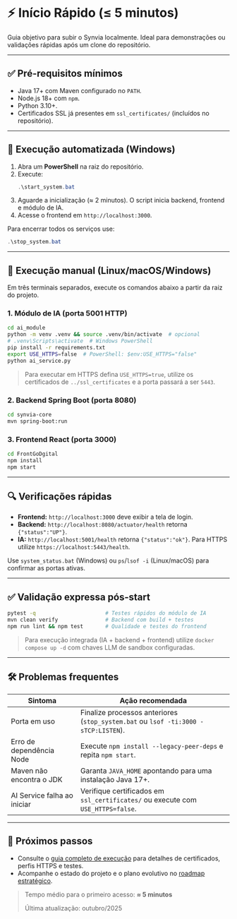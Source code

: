 # ⚡ Início Rápido (≤ 5 minutos)

Guia objetivo para subir o Synvia localmente. Ideal para demonstrações ou validações rápidas após um clone do repositório.

---

## ✅ Pré-requisitos mínimos
- Java 17+ com Maven configurado no `PATH`.
- Node.js 18+ com `npm`.
- Python 3.10+.
- Certificados SSL já presentes em `ssl_certificates/` (incluídos no repositório).

---

## 🚀 Execução automatizada (Windows)
1. Abra um **PowerShell** na raiz do repositório.
2. Execute:
   ```powershell
   .\start_system.bat
   ```
3. Aguarde a inicialização (≈ 2 minutos). O script inicia backend, frontend e módulo de IA.
4. Acesse o frontend em `http://localhost:3000`.

Para encerrar todos os serviços use:
```powershell
.\stop_system.bat
```

---

## 🧭 Execução manual (Linux/macOS/Windows)
Em três terminais separados, execute os comandos abaixo a partir da raiz do projeto.

### 1. Módulo de IA (porta 5001 HTTP)
```bash
cd ai_module
python -m venv .venv && source .venv/bin/activate  # opcional
# .venv\Scripts\activate  # Windows PowerShell
pip install -r requirements.txt
export USE_HTTPS=false  # PowerShell: $env:USE_HTTPS="false"
python ai_service.py
```
> Para executar em HTTPS defina `USE_HTTPS=true`, utilize os certificados de `../ssl_certificates` e a porta passará a ser `5443`.

### 2. Backend Spring Boot (porta 8080)
```bash
cd synvia-core
mvn spring-boot:run
```

### 3. Frontend React (porta 3000)
```bash
cd FrontGoDgital
npm install
npm start
```

---

## 🔍 Verificações rápidas
- **Frontend:** `http://localhost:3000` deve exibir a tela de login.
- **Backend:** `http://localhost:8080/actuator/health` retorna `{"status":"UP"}`.
- **IA:** `http://localhost:5001/health` retorna `{"status":"ok"}`. Para HTTPS utilize `https://localhost:5443/health`.

Use `system_status.bat` (Windows) ou `ps`/`lsof -i` (Linux/macOS) para confirmar as portas ativas.

---

## ✅ Validação expressa pós-start
```bash
pytest -q                      # Testes rápidos do módulo de IA
mvn clean verify               # Backend com build + testes
npm run lint && npm test       # Qualidade e testes do frontend
```

> Para execução integrada (IA + backend + frontend) utilize `docker compose up -d` com chaves LLM de sandbox configuradas.

---

## 🛠️ Problemas frequentes
| Sintoma | Ação recomendada |
| --- | --- |
| Porta em uso | Finalize processos anteriores (`stop_system.bat` ou `lsof -ti:3000 -sTCP:LISTEN`). |
| Erro de dependência Node | Execute `npm install --legacy-peer-deps` e repita `npm start`. |
| Maven não encontra o JDK | Garanta `JAVA_HOME` apontando para uma instalação Java 17+. |
| AI Service falha ao iniciar | Verifique certificados em `ssl_certificates/` ou execute com `USE_HTTPS=false`. |

---

## 📎 Próximos passos
- Consulte o [guia completo de execução](GUIA_EXECUCAO_COMPLETO.md) para detalhes de certificados, perfis HTTPS e testes.
- Acompanhe o estado do projeto e o plano evolutivo no [roadmap estratégico](../ROADMAP_TRANSFORMACAO_DIGITAL.md).

> Tempo médio para o primeiro acesso: **≈ 5 minutos**
>
> Última atualização: outubro/2025
